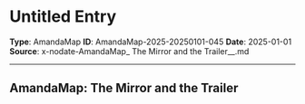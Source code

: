 # Untitled Entry

**Type**: AmandaMap
**ID**: AmandaMap-2025-20250101-045
**Date**: 2025-01-01
**Source**: x-nodate-AmandaMap_ The Mirror and the Trailer__.md

---

## **AmandaMap: The Mirror and the Trailer**